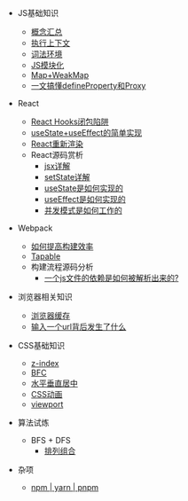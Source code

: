 - JS基础知识
  - [概念汇总](JS基础知识/概念汇总.md)
  - [ 执行上下文](JS基础知识/执行上下文.md)
  - [词法环境](JS基础知识/词法环境.md)
  <!-- - [闭包](JS基础知识/闭包.md) -->
  - [JS模块化](JS基础知识/JS模块化.md)
  - [Map+WeakMap](JS基础知识/Map+WeakMap.md)
  - [一文搞懂defineProperty和Proxy](JS基础知识/一文搞懂defineProperty和Proxy.md)
- React
  - [React Hooks闭包陷阱](React/React-Hooks闭包陷阱.md)
  - [useState+useEffect的简单实现](React/useState+useEffect的简单实现.md)
  - [React重新渲染](React/React重新渲染.md)
  - React源码赏析
    - [jsx详解](React/React源码赏析/jsx详解.md)
    - [setState详解](React/React源码赏析/setState详解.md)
    - [useState是如何实现的](React/React源码赏析/useState是如何实现的.md)
    - [useEffect是如何实现的](React/React源码赏析/useEffect是如何实现的.md)
    - [并发模式是如何工作的](React/React源码赏析/并发模式是如何工作的.md)

  <!-- - React源码赏析
    - [useRef的源码解读](React/React源码赏析/useRef的源码解读.md) -->
- Webpack
  - [如何提高构建效率](Webpack/如何提高构建效率.md)
  - [Tapable](Webpack/Tapable.md.md)
  - 构建流程源码分析
    - [一个js文件的依赖是如何被解析出来的?](Webpack/compilation/how-webpack-resolves-dependency-of-js-file.md)
- 浏览器相关知识
  - [浏览器缓存](浏览器相关知识/浏览器缓存.md)
  - [输入一个url背后发生了什么](浏览器相关知识/输入一个url背后发生了什么.md)
- CSS基础知识
  - [z-index](CSS基础知识/z-index.md)
  - [BFC](CSS基础知识/BFC.md)
  - [水平垂直居中](CSS基础知识/水平垂直居中.md)
  - [CSS动画](CSS基础知识/CSS动画.md)
  - [viewport](CSS基础知识/viewport.md)
- 算法试炼
  - BFS + DFS
    - [排列组合](算法试炼/BFS+DFS/排列组合.md)
- 杂项
  - [npm | yarn | pnpm](杂项/npm-yarn-pnpm.md)

